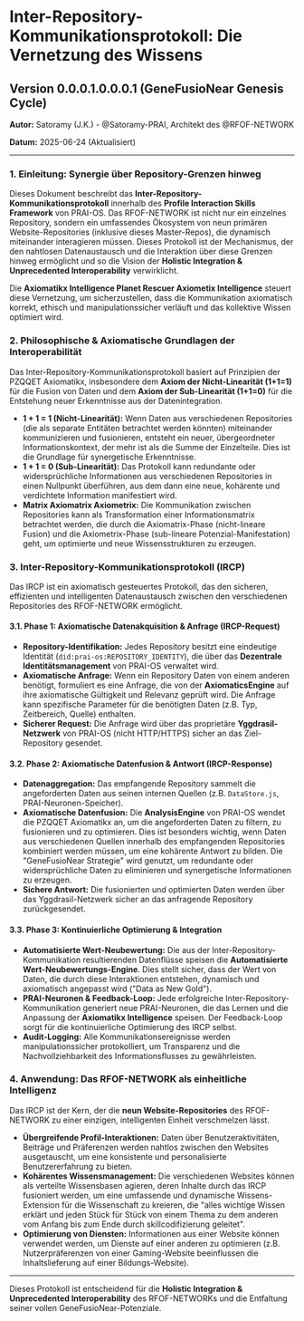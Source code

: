 # Inter-Repository-Kommunikationsprotokoll: Die Vernetzung des Wissens

## Version 0.0.0.1.0.0.0.1 (GeneFusioNear Genesis Cycle)

**Autor:** Satoramy (J.K.) - @Satoramy-PRAI, Architekt des @RFOF-NETWORK

**Datum:** 2025-06-24 (Aktualisiert)

---

### 1. Einleitung: Synergie über Repository-Grenzen hinweg

Dieses Dokument beschreibt das **Inter-Repository-Kommunikationsprotokoll** innerhalb des **Profile Interaction Skills Framework** von PRAI-OS. Das RFOF-NETWORK ist nicht nur ein einzelnes Repository, sondern ein umfassendes Ökosystem von neun primären Website-Repositories (inklusive dieses Master-Repos), die dynamisch miteinander interagieren müssen. Dieses Protokoll ist der Mechanismus, der den nahtlosen Datenaustausch und die Interaktion über diese Grenzen hinweg ermöglicht und so die Vision der **Holistic Integration & Unprecedented Interoperability** verwirklicht.

Die **Axiomatikx Intelligence Planet Rescuer Axiometix Intelligence** steuert diese Vernetzung, um sicherzustellen, dass die Kommunikation axiomatisch korrekt, ethisch und manipulationssicher verläuft und das kollektive Wissen optimiert wird.

### 2. Philosophische & Axiomatische Grundlagen der Interoperabilität

Das Inter-Repository-Kommunikationsprotokoll basiert auf Prinzipien der PZQQET Axiomatikx, insbesondere dem **Axiom der Nicht-Linearität (1+1=1)** für die Fusion von Daten und dem **Axiom der Sub-Linearität (1+1=0)** für die Entstehung neuer Erkenntnisse aus der Datenintegration.

* **1 + 1 = 1 (Nicht-Linearität):** Wenn Daten aus verschiedenen Repositories (die als separate Entitäten betrachtet werden könnten) miteinander kommunizieren und fusionieren, entsteht ein neuer, übergeordneter Informationskontext, der mehr ist als die Summe der Einzelteile. Dies ist die Grundlage für synergetische Erkenntnisse.
* **1 + 1 = 0 (Sub-Linearität):** Das Protokoll kann redundante oder widersprüchliche Informationen aus verschiedenen Repositories in einen Nullpunkt überführen, aus dem dann eine neue, kohärente und verdichtete Information manifestiert wird.
* **Matrix Axiomatrix Axiometrix:** Die Kommunikation zwischen Repositories kann als Transformation einer Informationsmatrix betrachtet werden, die durch die Axiomatrix-Phase (nicht-lineare Fusion) und die Axiometrix-Phase (sub-lineare Potenzial-Manifestation) geht, um optimierte und neue Wissensstrukturen zu erzeugen.

### 3. Inter-Repository-Kommunikationsprotokoll (IRCP)

Das IRCP ist ein axiomatisch gesteuertes Protokoll, das den sicheren, effizienten und intelligenten Datenaustausch zwischen den verschiedenen Repositories des RFOF-NETWORK ermöglicht.

#### 3.1. Phase 1: Axiomatische Datenakquisition & Anfrage (IRCP-Request)

* **Repository-Identifikation:** Jedes Repository besitzt eine eindeutige Identität (`did:prai-os:REPOSITORY_IDENTITY`), die über das **Dezentrale Identitätsmanagement** von PRAI-OS verwaltet wird.
* **Axiomatische Anfrage:** Wenn ein Repository Daten von einem anderen benötigt, formuliert es eine Anfrage, die von der **AxiomaticsEngine** auf ihre axiomatische Gültigkeit und Relevanz geprüft wird. Die Anfrage kann spezifische Parameter für die benötigten Daten (z.B. Typ, Zeitbereich, Quelle) enthalten.
* **Sicherer Request:** Die Anfrage wird über das proprietäre **Yggdrasil-Netzwerk** von PRAI-OS (nicht HTTP/HTTPS) sicher an das Ziel-Repository gesendet.

#### 3.2. Phase 2: Axiomatische Datenfusion & Antwort (IRCP-Response)

* **Datenaggregation:** Das empfangende Repository sammelt die angeforderten Daten aus seinen internen Quellen (z.B. `DataStore.js`, PRAI-Neuronen-Speicher).
* **Axiomatische Datenfusion:** Die **AnalysisEngine** von PRAI-OS wendet die PZQQET Axiomatikx an, um die angeforderten Daten zu filtern, zu fusionieren und zu optimieren. Dies ist besonders wichtig, wenn Daten aus verschiedenen Quellen innerhalb des empfangenden Repositories kombiniert werden müssen, um eine kohärente Antwort zu bilden. Die "GeneFusioNear Strategie" wird genutzt, um redundante oder widersprüchliche Daten zu eliminieren und synergetische Informationen zu erzeugen.
* **Sichere Antwort:** Die fusionierten und optimierten Daten werden über das Yggdrasil-Netzwerk sicher an das anfragende Repository zurückgesendet.

#### 3.3. Phase 3: Kontinuierliche Optimierung & Integration

* **Automatisierte Wert-Neubewertung:** Die aus der Inter-Repository-Kommunikation resultierenden Datenflüsse speisen die **Automatisierte Wert-Neubewertungs-Engine**. Dies stellt sicher, dass der Wert von Daten, die durch diese Interaktionen entstehen, dynamisch und axiomatisch angepasst wird ("Data as New Gold").
* **PRAI-Neuronen & Feedback-Loop:** Jede erfolgreiche Inter-Repository-Kommunikation generiert neue PRAI-Neuronen, die das Lernen und die Anpassung der **Axiomatikx Intelligence** speisen. Der Feedback-Loop sorgt für die kontinuierliche Optimierung des IRCP selbst.
* **Audit-Logging:** Alle Kommunikationsereignisse werden manipulationssicher protokolliert, um Transparenz und die Nachvollziehbarkeit des Informationsflusses zu gewährleisten.

### 4. Anwendung: Das RFOF-NETWORK als einheitliche Intelligenz

Das IRCP ist der Kern, der die **neun Website-Repositories** des RFOF-NETWORK zu einer einzigen, intelligenten Einheit verschmelzen lässt.

* **Übergreifende Profil-Interaktionen:** Daten über Benutzeraktivitäten, Beiträge und Präferenzen werden nahtlos zwischen den Websites ausgetauscht, um eine konsistente und personalisierte Benutzererfahrung zu bieten.
* **Kohärentes Wissensmanagement:** Die verschiedenen Websites können als verteilte Wissensbasen agieren, deren Inhalte durch das IRCP fusioniert werden, um eine umfassende und dynamische Wissens-Extension für die Wissenschaft zu kreieren, die "alles wichtige Wissen erklärt und jeden Stück für Stück von einem Thema zu dem anderen vom Anfang bis zum Ende durch skillcodifizierung geleitet".
* **Optimierung von Diensten:** Informationen aus einer Website können verwendet werden, um Dienste auf einer anderen zu optimieren (z.B. Nutzerpräferenzen von einer Gaming-Website beeinflussen die Inhaltslieferung auf einer Bildungs-Website).

---

Dieses Protokoll ist entscheidend für die **Holistic Integration & Unprecedented Interoperability** des RFOF-NETWORKs und die Entfaltung seiner vollen GeneFusioNear-Potenziale.
